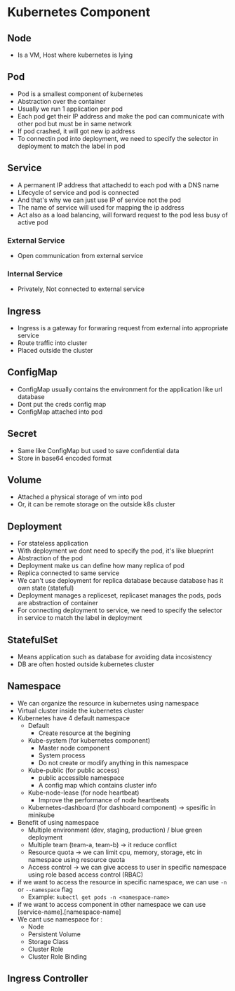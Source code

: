 # Kubernetes Component

## Node

- Is a VM, Host where kubernetes is lying

## Pod

- Pod is a smallest component of kubernetes
- Abstraction over the container
- Usually we run 1 application per pod
- Each pod get their IP address and make the pod can communicate with other pod but must be in same network
- If pod crashed, it will got new ip address
- To connectin pod into deployment, we need to specify the selector in deployment to match the label in pod

## Service

- A permanent IP address that attachedd to each pod with a DNS name
- Lifecycle of service and pod is connected
- And that's why we can just use IP of service not the pod
- The name of service will used for mapping the ip address
- Act also as a load balancing, will forward request to the pod less busy of active pod

### External Service

- Open communication from external service

### Internal Service

- Privately, Not connected to external service

## Ingress

- Ingress is a gateway for forwaring request from external into appropriate service
- Route traffic into cluster
- Placed outside the cluster

## ConfigMap

- ConfigMap usually contains the environment for the application like url database
- Dont put the creds config map
- ConfigMap attached into pod

## Secret

- Same like ConfigMap but used to save confidential data
- Store in base64 encoded format

## Volume

- Attached a physical storage of vm into pod
- Or, it can be remote storage on the outside k8s cluster

## Deployment

- For stateless application
- With deployment we dont need to specify the pod, it's like blueprint
- Abstraction of the pod
- Deployment make us can define how many replica of pod
- Replica connected to same service
- We can't use deployment for replica database because database has it own state (stateful)
- Deployment manages a repliceset, replicaset manages the pods, pods are abstraction of container
- For connecting deployment to service, we need to specify the selector in service to match the label in deployment

## StatefulSet

- Means application such as database for avoiding data incosistency
- DB are often hosted outside kubernetes cluster

## Namespace

- We can organize the resource in kubernetes using namespace
- Virtual cluster inside the kubernetes cluster
- Kubernetes have 4 default namespace
  - Default
    - Create resource at the begining
  - Kube-system (for kubernetes component)
    - Master node component
    - System process
    - Do not create or modify anything in this namespace
  - Kube-public (for public access)
    - public accessible namespace
    - A config map which contains cluster info
  - Kube-node-lease (for node heartbeat)
    - Improve the performance of node heartbeats
  - Kubernetes-dashboard (for dashboard component) -> spesific in minikube
- Benefit of using namespace
  - Multiple environment (dev, staging, production) / blue green deployment
  - Multiple team (team-a, team-b) -> it reduce conflict
  - Resource quota -> we can limit cpu, memory, storage, etc in namespace using resource quota
  - Access control -> we can give access to user in specific namespace using role based access control (RBAC)
- if we want to access the resource in specific namespace, we can use `-n` or `--namespace` flag
  - Example: `kubectl get pods -n <namespace-name>`
- if we want to access component in other namespace we can use [service-name].[namespace-name]
- We cant use namespace for :
  - Node
  - Persistent Volume
  - Storage Class
  - Cluster Role
  - Cluster Role Binding

## Ingress Controller

